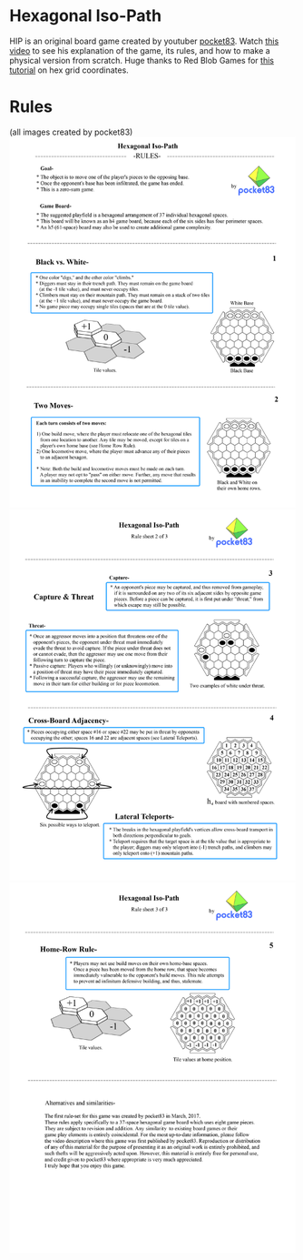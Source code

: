 # Hexagonal Iso-Path
HIP is an original board game created by youtuber [pocket83](hischannelhere). Watch [this video](linktorulesvid) to see his explanation of the game, its rules, and how to make a physical version from scratch. Huge thanks to Red Blob Games for [this tutorial](http://www.redblobgames.com/grids/hexagons) on hex grid coordinates.


# Rules
(all images created by pocket83)
![](assets/ruleSheet1.png)
![](assets/ruleSheet2.png)
![](assets/ruleSheet3.png)
